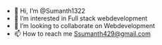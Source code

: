 - 👋 Hi, I’m @Sumanth1322
- 👀 I’m interested in Full stack webdevelopment
- 💞️ I’m looking to collaborate on Webdevelopment
- 📫 How to reach me Ssumanth429@gmail.com

<!---
Sumanth1322/Sumanth1322 is a ✨ special ✨ repository because its `README.md` (this file) appears on your GitHub profile.
You can click the Preview link to take a look at your changes.
--->
